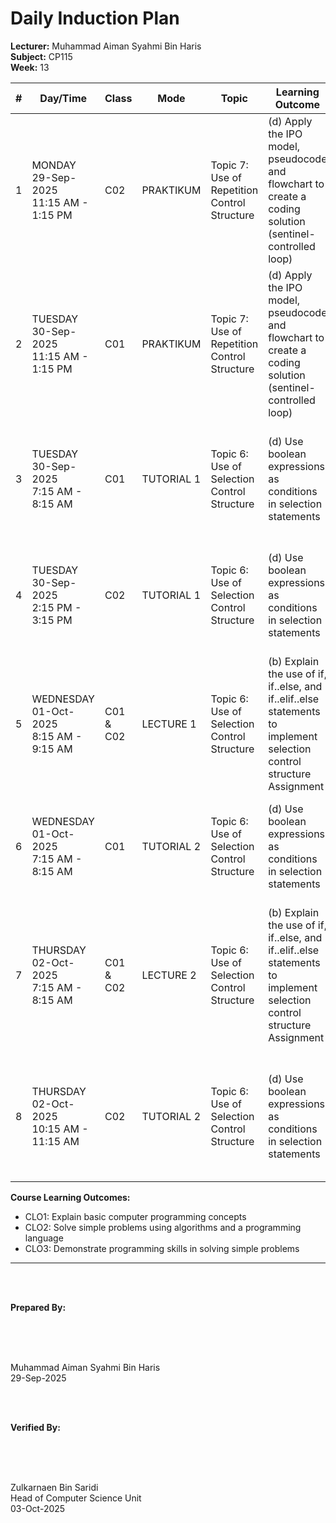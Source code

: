 # Daily Induction Plan

<style>
@media print {
  @page {
    size: A4 landscape !important;
    margin: 0.3in !important;
  }
  body {
    transform: rotate(90deg);
    transform-origin: left top;
    width: 100vh;
    height: 100vw;
    overflow: hidden;
    position: absolute;
    top: 100%;
    left: 0;
  }
  table {
    font-size: 8px;
    width: 100%;
    border-collapse: collapse;
  }
  th, td {
    padding: 2px;
    border: 1px solid #ccc;
    word-wrap: break-word;
  }
}
@page {
  size: A4 landscape !important;
}
</style>

**Lecturer:** Muhammad Aiman Syahmi Bin Haris  
**Subject:** CP115  
**Week:** 13

| # | Day/Time | Class | Mode | Topic | Learning Outcome | CLO | Reflection |
|---|----------|-------|------|-------|------------------|-----|------------|
| 1 | MONDAY<br>29-Sep-2025<br>11:15 AM - 1:15 PM | C02 | PRAKTIKUM | Topic 7: Use of Repetition Control Structure | (d) Apply the IPO model, pseudocode and flowchart to create a coding solution (sentinel-controlled loop) | CLO2 | Students find sentinel-controlled loops challenging initially but show improvement with guided practice |
| 2 | TUESDAY<br>30-Sep-2025<br>11:15 AM - 1:15 PM | C01 | PRAKTIKUM | Topic 7: Use of Repetition Control Structure | (d) Apply the IPO model, pseudocode and flowchart to create a coding solution (sentinel-controlled loop) | CLO2 | Most students understand sentinel concepts, though some struggle with determining appropriate sentinel values |
| 3 | TUESDAY<br>30-Sep-2025<br>7:15 AM - 8:15 AM | C01 | TUTORIAL 1 | Topic 6: Use of Selection Control Structure | (d) Use boolean expressions as conditions in selection statements | CLO2 | Students can create boolean expressions but find combining multiple conditions challenging |
| 4 | TUESDAY<br>30-Sep-2025<br>2:15 PM - 3:15 PM | C02 | TUTORIAL 1 | Topic 6: Use of Selection Control Structure | (d) Use boolean expressions as conditions in selection statements | CLO2 | Students demonstrate good understanding of boolean logic and can apply it in selection structures |
| 5 | WEDNESDAY<br>01-Oct-2025<br>8:15 AM - 9:15 AM | C01 & C02 | LECTURE 1 | Topic 6: Use of Selection Control Structure | (b) Explain the use of if, if..else, and if..elif..else statements to implement selection control structure Assignment | CLO1 | Students can explain different selection statement types and understand when to use each structure |
| 6 | WEDNESDAY<br>01-Oct-2025<br>7:15 AM - 8:15 AM | C01 | TUTORIAL 2 | Topic 6: Use of Selection Control Structure | (d) Use boolean expressions as conditions in selection statements | CLO1, CLO2 | Students find boolean expressions logical but need practice with complex conditional combinations |
| 7 | THURSDAY<br>02-Oct-2025<br>7:15 AM - 8:15 AM | C01 & C02 | LECTURE 2 | Topic 6: Use of Selection Control Structure | (b) Explain the use of if, if..else, and if..elif..else statements to implement selection control structure Assignment | CLO1 | Students successfully explain selection control structures and can differentiate between various statement types |
| 8 | THURSDAY<br>02-Oct-2025<br>10:15 AM - 11:15 AM | C02 | TUTORIAL 2 | Topic 6: Use of Selection Control Structure | (d) Use boolean expressions as conditions in selection statements | CLO1, CLO2 | Students can implement boolean expressions effectively in selection statements with appropriate logic |

**Course Learning Outcomes:**
- CLO1: Explain basic computer programming concepts
- CLO2: Solve simple problems using algorithms and a programming language  
- CLO3: Demonstrate programming skills in solving simple problems

---

<br><br>

**Prepared By:**

<br><br><br>

Muhammad Aiman Syahmi Bin Haris  
29-Sep-2025

<br><br>

**Verified By:**

<br><br><br>

Zulkarnaen Bin Saridi  
Head of Computer Science Unit  
03-Oct-2025